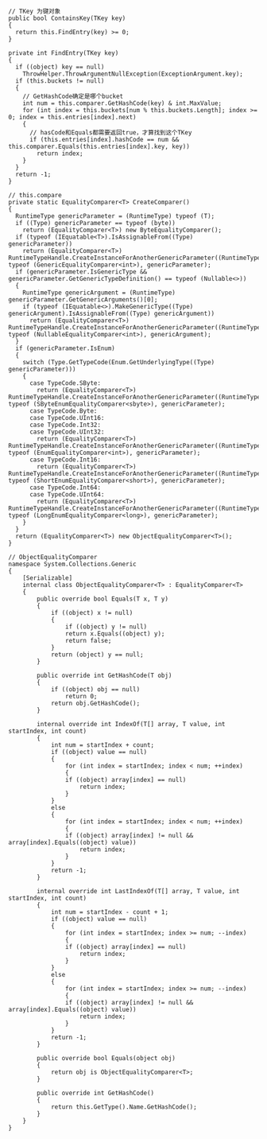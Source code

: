     // TKey 为键对象
    public bool ContainsKey(TKey key)
    {
      return this.FindEntry(key) >= 0;
    }    
    
    private int FindEntry(TKey key)
    {
      if ((object) key == null)
        ThrowHelper.ThrowArgumentNullException(ExceptionArgument.key);
      if (this.buckets != null)
      {
        // GetHashCode确定是哪个bucket
        int num = this.comparer.GetHashCode(key) & int.MaxValue;
        for (int index = this.buckets[num % this.buckets.Length]; index >= 0; index = this.entries[index].next)
        {
          // hasCode和Equals都需要返回true，才算找到这个TKey
          if (this.entries[index].hashCode == num && this.comparer.Equals(this.entries[index].key, key))
            return index;
        }
      }
      return -1;
    }

    // this.compare
    private static EqualityComparer<T> CreateComparer()
    {
      RuntimeType genericParameter = (RuntimeType) typeof (T);
      if ((Type) genericParameter == typeof (byte))
        return (EqualityComparer<T>) new ByteEqualityComparer();
      if (typeof (IEquatable<T>).IsAssignableFrom((Type) genericParameter))
        return (EqualityComparer<T>) RuntimeTypeHandle.CreateInstanceForAnotherGenericParameter((RuntimeType) typeof (GenericEqualityComparer<int>), genericParameter);
      if (genericParameter.IsGenericType && genericParameter.GetGenericTypeDefinition() == typeof (Nullable<>))
      {
        RuntimeType genericArgument = (RuntimeType) genericParameter.GetGenericArguments()[0];
        if (typeof (IEquatable<>).MakeGenericType((Type) genericArgument).IsAssignableFrom((Type) genericArgument))
          return (EqualityComparer<T>) RuntimeTypeHandle.CreateInstanceForAnotherGenericParameter((RuntimeType) typeof (NullableEqualityComparer<int>), genericArgument);
      }
      if (genericParameter.IsEnum)
      {
        switch (Type.GetTypeCode(Enum.GetUnderlyingType((Type) genericParameter)))
        {
          case TypeCode.SByte:
            return (EqualityComparer<T>) RuntimeTypeHandle.CreateInstanceForAnotherGenericParameter((RuntimeType) typeof (SByteEnumEqualityComparer<sbyte>), genericParameter);
          case TypeCode.Byte:
          case TypeCode.UInt16:
          case TypeCode.Int32:
          case TypeCode.UInt32:
            return (EqualityComparer<T>) RuntimeTypeHandle.CreateInstanceForAnotherGenericParameter((RuntimeType) typeof (EnumEqualityComparer<int>), genericParameter);
          case TypeCode.Int16:
            return (EqualityComparer<T>) RuntimeTypeHandle.CreateInstanceForAnotherGenericParameter((RuntimeType) typeof (ShortEnumEqualityComparer<short>), genericParameter);
          case TypeCode.Int64:
          case TypeCode.UInt64:
            return (EqualityComparer<T>) RuntimeTypeHandle.CreateInstanceForAnotherGenericParameter((RuntimeType) typeof (LongEnumEqualityComparer<long>), genericParameter);
        }
      }
      return (EqualityComparer<T>) new ObjectEqualityComparer<T>();
    }

    // ObjectEqualityComparer
    namespace System.Collections.Generic
    {
        [Serializable]
        internal class ObjectEqualityComparer<T> : EqualityComparer<T>
        {
            public override bool Equals(T x, T y)
            {
                if ((object) x != null)
                {
                    if ((object) y != null)
                    return x.Equals((object) y);
                    return false;
                }
                return (object) y == null;
            }

            public override int GetHashCode(T obj)
            {
                if ((object) obj == null)
                    return 0;
                return obj.GetHashCode();
            }

            internal override int IndexOf(T[] array, T value, int startIndex, int count)
            {
                int num = startIndex + count;
                if ((object) value == null)
                {
                    for (int index = startIndex; index < num; ++index)
                    {
                    if ((object) array[index] == null)
                        return index;
                    }
                }
                else
                {
                    for (int index = startIndex; index < num; ++index)
                    {
                    if ((object) array[index] != null && array[index].Equals((object) value))
                        return index;
                    }
                }
                return -1;
            }

            internal override int LastIndexOf(T[] array, T value, int startIndex, int count)
            {
                int num = startIndex - count + 1;
                if ((object) value == null)
                {
                    for (int index = startIndex; index >= num; --index)
                    {
                    if ((object) array[index] == null)
                        return index;
                    }
                }
                else
                {
                    for (int index = startIndex; index >= num; --index)
                    {
                    if ((object) array[index] != null && array[index].Equals((object) value))
                        return index;
                    }
                }
                return -1;
            }

            public override bool Equals(object obj)
            {
                return obj is ObjectEqualityComparer<T>;
            }

            public override int GetHashCode()
            {
                return this.GetType().Name.GetHashCode();
            }
        }
    }